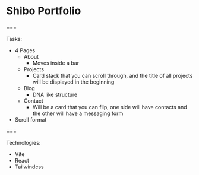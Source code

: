 # Shibo Portfolio

===

Tasks:

- 4 Pages
  - About
    - Moves inside a bar
  - Projects
    - Card stack that you can scroll through, and the title of all projects will be displayed in the beginning
  - Blog
    - DNA like structure
  - Contact
    - Will be a card that you can flip, one side will have contacts and the other will have a messaging form
- Scroll format

===

Technologies:

- Vite
- React
- Tailwindcss

